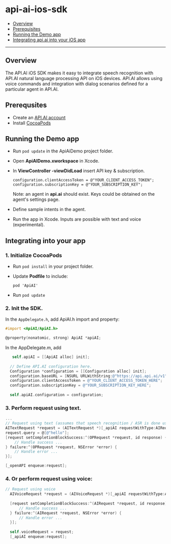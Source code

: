 api-ai-ios-sdk
==============

* [Overview](#overview)
* [Prerequisites](#prerequisites)
* [Running the Demo app](#runningthedemoapp)
* [Integrating api.ai into your iOS app](#integratingintoyourapp)

---------------

## <a name="overview"></a>Overview
The API.AI iOS SDK makes it easy to integrate speech recognition with API.AI natural language processing API on iOS devices. API.AI allows using voice commands and integration with dialog scenarios defined for a particular agent in API.AI.

## <a name="prerequisites"></a>Prerequsites
* Create an [API.AI account](http://api.ai)
* Install [CocoaPods](http://cocoapods.org/)


## <a name="runningthedemoapp"></a>Running the Demo app
* Run ```pod update``` in the ApiAiDemo project folder.
* Open **ApiAIDemo.xworkspace** in Xcode.
* In **ViewController -viewDidLoad** insert API key & subscription.
  ```
  configuration.clientAccessToken = @"YOUR_CLIENT_ACCESS_TOKEN";
  configuration.subscriptionKey = @"YOUR_SUBSCRIPTION_KEY";
  ```
  
  Note: an agent in **api.ai** should exist. Keys could be obtained on the agent's settings page.
  
* Define sample intents in the agent.
* Run the app in Xcode.
  Inputs are possible with text and voice (experimental).


## <a name="integratingintoyourapp"></a>Integrating into your app
### 1. Initialize CocoaPods 
  * Run  ```pod install``` in your project folder.
  
  * Update **Podfile** to include:
    ```Podfile
    pod 'ApiAI'
    ```

* Run ```pod update```

### 2. Init the SDK.
  In the ```AppDelegate.h```, add ApiAI.h import and property: 
  ```Objective-C
  #import <ApiAI/ApiAI.h>
  
  @property(nonatomic, strong) ApiAI *apiAI;
  ```
  
  In the AppDelegate.m, add
  ```Objective-C
     self.apiAI = [[ApiAI alloc] init];
    
    // Define API.AI configuration here.
    Configuration *configuration = [[Configuration alloc] init];
    configuration.baseURL = [NSURL URLWithString:@"https://api.api.ai/v1"];
    configuration.clientAccessToken = @"YOUR_CLIENT_ACCESS_TOKEN_HERE";
    configuration.subscriptionKey = @"YOUR_SUBSCRIPTION_KEY_HERE";
    
    self.apiAI.configuration = configuration;
  ```

### 3. Perform request using text.
  ```Objective-C
  ...
  // Request using text (assumes that speech recognition / ASR is done using a third-party library, e.g. AT&T)
  AITextRequest *request = (AITextRequest *)[_apiAI requestWithType:AIRequestTypeText];
  request.query = @[@"hello"];
  [request setCompletionBlockSuccess:^(OPRequest *request, id response) {
      // Handle success ...
  } failure:^(OPRequest *request, NSError *error) {
      // Handle error ...
  }];
  
  [_openAPI enqueue:request];

  ```
  
### 4. Or perform request using voice:
  ```Objective-C
  // Request using voice
    AIVoiceRequest *request = (AIVoiceRequest *)[_apiAI requestWithType:AIRequestTypeVoice];
    
    [request setCompletionBlockSuccess:^(AIRequest *request, id response) {
        // Handle success ...
    } failure:^(AIRequest *request, NSError *error) {
        // Handle error ...
    }];
    
    self.voiceRequest = request;
    [_apiAI enqueue:request];
  ```
